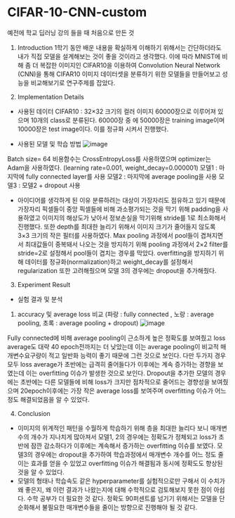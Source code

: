 # CIFAR-10-CNN-custom
예전에 학교 딥러닝 강의 들을 때 처음으로 만든 것 

1. Introduction 
1학기 동안 배운 내용을 확실하게 이해하기 위해서는 간단하더라도 내가 직접 모델을 설계해보는 것이 좋을 것이라고 생각했다. 이에 따라 MNIST에 비해 좀 더 복잡한 이미지인 CIFAR10을 이용하여 Convolution Neural Network (CNN)을 통해 CIFAR10 이미지 데이터셋을 분류하기 위한 모델들을 만들어보고 성능을 비교해보기로 연구주제를 잡았다.


2. Implementation Details
- 사용된 데이터 
CIFAR10 : 32×32 크기의 컬러 이미지 60000장으로 이루어져 있으며 10개의 class로 분류된다. 60000장 중
에 50000장은 training image이며 10000장은 test image이다. 이를 정규화 시켜서 진행했다. 

- 사용된 모델 및 학습 방법
![image](https://user-images.githubusercontent.com/73826816/132704447-6843cea6-df14-4c82-816e-58cc42dbfd78.png)


Batch size= 64
비용함수는 CrossEntropyLoss를 사용하였으며 optimizer는 Adam을 사용하였다.
(learning rate=0.001, weight_decay=0.000001)
모델1 : 마지막에 fully connected layer를 사용
모델2 : 마지막에 average pooling을 사용
모델3 : 모델2 + dropout 사용

- 아이디어를 생각하게 된 이유
분류하려는 대상이 가장자리도 점유하고 있기 때문에 가장자리 픽셀들이 중앙 픽셀들에 비해 과소평가되는 것을 막기 위해 padding을 사용하였고 이미지의 해상도가 낮아서 정보손실을 막기위해 stride를 1로 최소화해서 진행했다. 또한 depth를 최대한 늘리기 위해서 이미지 크기가 줄어들지 않도록 3×3 크기의 작은 필터를 사용하였다. Max pooling 과정에서 pool들이 겹쳐지면서 최대값들이 중복돼서 나오는 것을 방지하기 위해 pooling 과정에서 2×2 filter를 stride=2로 설정해서 pool들이 겹치는 경우를 막았다. overfitting을 방지하기 위해 데이터를 정규화(normalization)하고 weight_decay를 설정해서 regularization 또한 고려해줬으며 모델 3의 경우에는 dropout을 추가해줬다.

3. Experiment Result
- 실험 결과 및 분석
1) accuracy 및 average loss 비교
(파랑 : fully connected , 노랑 : average pooling, 초록 : average pooling + dropout)
![image](https://user-images.githubusercontent.com/73826816/132704589-f6ee79db-d30d-4d07-a052-639a14d3b9bb.png)


Fully connected에 비해 average pooling이 근소하게 높은 정확도를 보여줬고 loss average도 대략 40 epoch전까지는 더 낮았는데 이는 average pooling이 비교적 매개변수요구량이 적고 일반화 능력이 좋기 때문에 그런 것으로 보인다. 다만 두가지 경우 모두 loss average가 초반에는 급격히 줄어들다가 이후에는 계속 증가하는 경향을 보였는데 이는 overfitting 이슈가 발생한 것으로 보인다. Dropout을 추가한 모델의 경우에는 초반에는 다른 모델들에 비해 loss가 크지만 점차적으로 줄어드는 경향성을 보여줬으며 20epoch이후에는 가장 작은 average loss를 보여주며 overfitting 이슈가 어느정도 해결되었음을 알 수 있었다.

4. Conclusion
- 이미지의 위계적인 패턴을 수월하게 학습하기 위해 층을 최대한 늘리다 보니 매개변수의 개수가 지나치게 많아져서 모델1, 2의 경우에는 정확도가 정체되고 loss가 초반에 잠깐 감소하다가 이후에는 계속해서 증가하는 overfitting 이슈를 보였다. 모델3의 경우에는 dropout을 추가하여 학습과정에서 매개변수 개수를 어느 정도 줄이는 효과를 얻을 수 있었고 overfitting 이슈가 해결됨과 동시에 정확도도 향상된 것을 알 수 있었다.
-  모델의 형태나 학습속도 같은 hyperparameter를 실험적으로만 구해서 이 수치가 왜 좋은지, 왜 이런 결과가 나왔는지에 대해 수학적으로 검토해보지 못한 점이 아쉽다. 수학 공부가 더 필요한 것 같다. 정확도 90퍼센트를 넘기기 위해서는 모델을 단순화해서 불필요한 매개변수들을 줄이는 방향으로 진행해야 될 것 같다.
